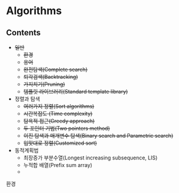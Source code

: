 # Algorithms

## Contents

* ~~일반~~
  - ~~환경~~
  - ~~용어~~
  - ~~완전탐색(Complete search)~~
  - ~~퇴각검색(Backtracking)~~
  - ~~가지치기(Pruning)~~
  - ~~템플릿 라이브러리(Standard template library)~~
* 정렬과 탐색
  - ~~여러가지 정렬(Sort algorithms)~~
  - ~~시간복잡도 (Time complexity)~~
  - ~~탐욕적 접근(Greedy approach)~~
  - ~~두 포인터 기법(Two pointers method)~~
  - ~~이진 탐색과 매개변수 탐색(Binary search and Parametric search)~~
  - ~~입맛대로 정렬(Customized sort)~~
* 동적계획법
  - 최장증가 부분수열(Longest increasing subsequence, LIS)
  - 누적합 배열(Prefix sum array)
  - 

환경
